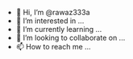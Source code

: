 - 👋 Hi, I’m @rawaz333a
- 👀 I’m interested in ...
- 🌱 I’m currently learning ...
- 💞️ I’m looking to collaborate on ...
- 📫 How to reach me ...

<!---
rawaz333a/rawaz333a is a ✨ special ✨ repository because its `README.md` (this file) appears on your GitHub profile.
You can click the Preview link to take a look at your changes.
--->
